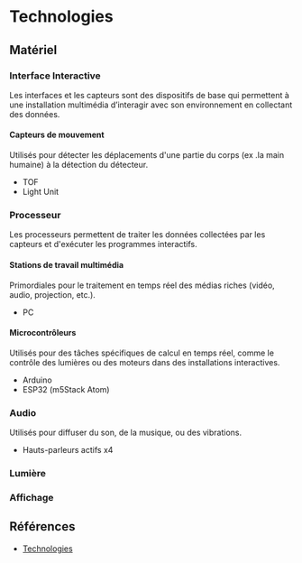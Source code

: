 # Technologies 
## Matériel
### Interface Interactive
Les interfaces et les capteurs sont des dispositifs de base qui permettent à une installation multimédia d’interagir avec son environnement en collectant des données.
#### Capteurs de mouvement
Utilisés pour détecter les déplacements d'une partie du corps (ex .la main humaine) à la détection du détecteur.
- TOF
- Light Unit
### Processeur
Les processeurs permettent de traiter les données collectées par les capteurs et d'exécuter les programmes interactifs.
#### Stations de travail multimédia
Primordiales pour le traitement en temps réel des médias riches (vidéo, audio, projection, etc.).
- PC
#### Microcontrôleurs
Utilisés pour des tâches spécifiques de calcul en temps réel, comme le contrôle des lumières ou des moteurs dans des installations interactives.
- Arduino
- ESP32 (m5Stack Atom)
### Audio
Utilisés pour diffuser du son, de la musique, ou des vibrations.
- Hauts-parleurs actifs x4
### Lumière
### Affichage

## Références

* [Technologies](https://tim-montmorency.com/582523-gestion/#/contenus/2_scenarisation/40_technologie/)

